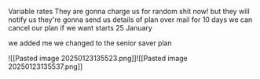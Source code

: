 Variable rates
They are gonna charge us for random shit now!
but they will notify us 
they're gonna send us details of plan over mail
for 10 days we can cancel our plan if we want
starts 25 January 


we added me
we changed to the senior saver plan





![[Pasted image 20250123135523.png]]![[Pasted image 20250123135537.png]]





